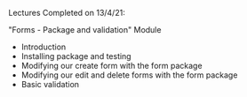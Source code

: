 Lectures Completed on 13/4/21:

"Forms - Package and validation" Module
* Introduction
* Installing package and testing
* Modifying our create form with the form package
* Modifying our edit and delete forms with the form package
* Basic validation